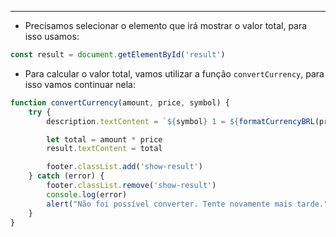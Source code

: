 ___
- Precisamos selecionar o elemento que irá mostrar o valor total, para isso usamos:
```js
const result = document.getElementById('result')
```
- Para calcular o valor total, vamos utilizar a função `convertCurrency`, para isso vamos continuar nela:
```js
function convertCurrency(amount, price, symbol) {
	try {
		description.textContent = `${symbol} 1 = ${formatCurrencyBRL(price)}`

		let total = amount * price
		result.textContent = total

		footer.classList.add('show-result')
	} catch (error) {
		footer.classList.remove('show-result')
		console.log(error)
		alert("Não foi possível converter. Tente novamente mais tarde.")
	}
}
```